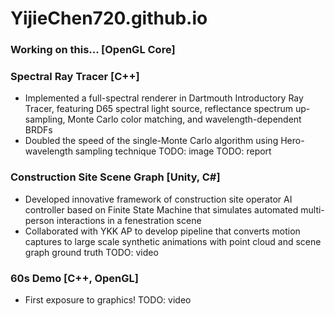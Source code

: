# YijieChen720.github.io

### Working on this... [OpenGL Core]


### Spectral Ray Tracer [C++]

* Implemented a full-spectral renderer in Dartmouth Introductory Ray Tracer, featuring D65 spectral light source, reflectance spectrum up-sampling, Monte Carlo color matching, and wavelength-dependent BRDFs
* Doubled the speed of the single-Monte Carlo algorithm using Hero-wavelength sampling technique
TODO: image
TODO: report

### Construction Site Scene Graph [Unity, C#]
* Developed innovative framework of construction site operator AI controller based on Finite State Machine that simulates automated multi-person interactions in a fenestration scene
* Collaborated with YKK AP to develop pipeline that converts motion captures to large scale synthetic animations with point cloud and scene graph ground truth
TODO: video

### 60s Demo [C++, OpenGL]
* First exposure to graphics!
TODO: video
